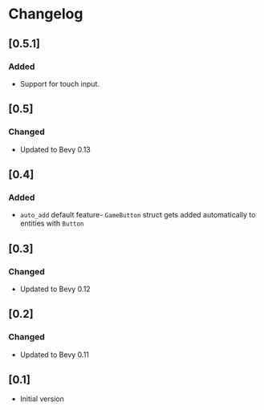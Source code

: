 # Changelog

## [0.5.1]

### Added

- Support for touch input. 

## [0.5]

### Changed

- Updated to Bevy 0.13

## [0.4]

### Added

- `auto_add` default feature- `GameButton` struct gets added automatically to entities with `Button`

## [0.3]

### Changed

- Updated to Bevy 0.12

## [0.2]

### Changed

- Updated to Bevy 0.11

## [0.1]

- Initial version
